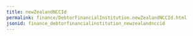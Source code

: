 ```yaml
---
title: newZealandNCCId
permalink: finance/DebtorFinancialInstitution.newZealandNCCId.html
jsonid: finance_debtorfinancialinstitution_newzealandnccid
---
```

